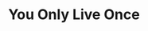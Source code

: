 ---
ee_id_thing: '2207'
site: '1'
type: '2'
inv_num: 2012-134
add_credit: In collaboration with The Carnegie Museum of Art
url: 2012-134-yolo
title: You Only Live Once
year: '2012'
display_year: '2012'
medium: Institutional Social Media Campaign
dims:
pitch: 'Viewers of my show at the Carnegie Museum of Art were encouraged to share
  thoughts / images of the show online using the tag #YOLO. :)'
ps:
live_url:
youtube:
https://github.com/coryarcangel/alu:
imgs: carnegie-pittsburgh-2012-09-install-1-database-TL.jpg
subheading:
download:
commission:
related:
layout: things-i-made
---